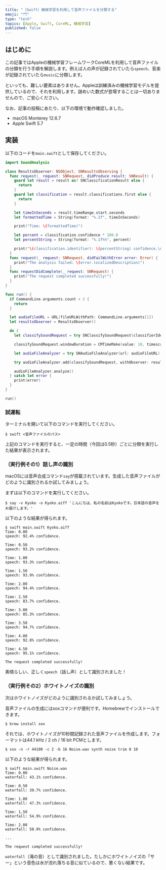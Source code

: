 ```yaml
---
title: "（Swift）機械学習を利用して音声ファイルを分類する"
emoji: "🗂"
type: "tech"
topics: [Apple, Swift, CoreML, 機械学習]
published: false
---
```

## はじめに

この記事ではAppleの機械学習フレームワークCoreMLを利用して音声ファイルの分類を行う手順を解説します。例えば人の声が記録されていたら`speech`、音楽が記録されていたら`music`に分類します。

といっても、難しい要素はありません。Appleは訓練済みの機械学習モデルを提供しているので、それを利用します。謎めいた数式が登場することは一切ありませんので、ご安心ください。

なお、記事の投稿にあたり、以下の環境で動作確認しました。

- macOS Monterey 12.6.7
- Apple Swift 5.7

## 実装

以下のコードを`main.swift`として保存してください。

```swift
import SoundAnalysis

class ResultsObserver: NSObject, SNResultsObserving {
  func request(_ request: SNRequest, didProduce result: SNResult) {
    guard let result = result as? SNClassificationResult else {
      return
    }
    guard let classification = result.classifications.first else {
      return
    }

    let timeInSeconds = result.timeRange.start.seconds
    let formattedTime = String(format: "%.2f", timeInSeconds)

    print("Time: \(formattedTime)")

    let percent = classification.confidence * 100.0
    let percentString = String(format: "%.1f%%", percent)

    print("\(classification.identifier): \(percentString) confidence.\n")
  }
  func request(_ request: SNRequest, didFailWithError error: Error) {
    print("The analysis failed: \(error.localizedDescription)")
  }
  func requestDidComplete(_ request: SNRequest) {
    print("The request completed successfully!")
  }
}

func run() {
  if CommandLine.arguments.count < 2 {
    return
  }

  let audioFileURL = URL(fileURLWithPath: CommandLine.arguments[1])
  let resultsObserver = ResultsObserver()

  do {
    let classifySoundRequest = try SNClassifySoundRequest(classifierIdentifier: .version1)

    classifySoundRequest.windowDuration = CMTimeMake(value: 10, timescale: 10)

    let audioFileAnalyzer = try SNAudioFileAnalyzer(url: audioFileURL)

    try audioFileAnalyzer.add(classifySoundRequest, withObserver: resultsObserver)

    audioFileAnalyzer.analyze()
  } catch let error {
    print(error)
  }
}

run()
```

### 試運転

ターミナルを開いて以下のコマンドを実行してください。

```console
$ swift <音声ファイルのパス>
```

上記のコマンドを実行すると、一定の時間（今回は0.5秒）ごとに分類を実行した結果が表示されます。

### （実行例その1）話し声の識別

macOSには音声合成コマンド`say`が搭載されています。生成した音声ファイルがどのように識別されるか試してみましょう。

まずは以下のコマンドを実行してください。

```console
$ say -v Kyoko -o Kyoko.aiff 'こんにちは、私の名前はKyokoです。日本語の音声をお届けします。'
```

以下のような結果が得られます。

```console
$ swift main.swift Kyoko.aiff
Time: 0.00
speech: 92.4% confidence.

Time: 0.50
speech: 93.2% confidence.

Time: 1.00
speech: 93.3% confidence.

Time: 1.50
speech: 93.9% confidence.

Time: 2.00
speech: 94.4% confidence.

Time: 2.50
speech: 83.7% confidence.

Time: 3.00
speech: 85.3% confidence.

Time: 3.50
speech: 94.7% confidence.

Time: 4.00
speech: 92.8% confidence.

Time: 4.50
speech: 95.1% confidence.

The request completed successfully!
```

素晴らしい、正しく`speech`（話し声）として識別されました！

### （実行例その2）ホワイトノイズの識別

次はホワイトノイズがどのように識別されるか試してみましょう。

音声ファイルの生成にはsoxコマンドが便利です。Homebrewでインストールできます。

```console
$ brew install sox
```

それでは、ホワイトノイズが10秒間記録された音声ファイルを作成します。フォーマットは44.1 kHz / 2 ch / 16 bit PCMとします。

```console
$ sox -n -r 44100 -c 2 -b 16 Noise.wav synth noise trim 0 10
```

以下のような結果が得られます。

```console
$ swift main.swift Noise.wav
Time: 0.00
waterfall: 43.1% confidence.

Time: 0.50
waterfall: 39.7% confidence.

Time: 1.00
waterfall: 47.3% confidence.

Time: 1.50
waterfall: 54.9% confidence.

Time: 2.00
waterfall: 50.9% confidence.

...

The request completed successfully!
```

`waterfall`（滝の音）として識別されました。たしかにホワイトノイズの「サー」という音色は水が流れ落ちる音に似ているので、悪くない結果です。
